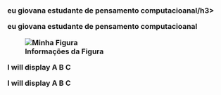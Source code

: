 
   <h3>eu giovana estudante de pensamento computacioanal/h3>
          
          
  <b>eu giovana estudante de pensamento computacioanal</b>

 <figure>
  <img src="https://i0.wp.com/telaviva.com.br/wp-content/uploads/2013/03/meu-amigaozao.jpg?resize=294%2C235&ssl=1" alt="Minha Figura">
  <figcaption>Informações da Figura</figcaption>
</figure>

   
   <!DOCTYPE html>
<html>
<head>
<meta charset="UTF-8">
</head>
<body>

<p>I will display A B C</p>
<p>I will display &#65; &#66; &#67;</p>

</body>
</html>
